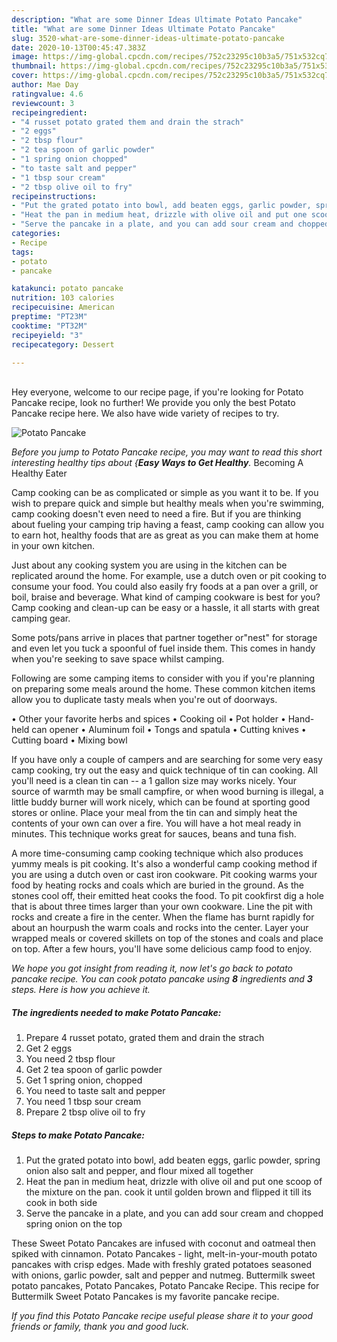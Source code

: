 ```yaml
---
description: "What are some Dinner Ideas Ultimate Potato Pancake"
title: "What are some Dinner Ideas Ultimate Potato Pancake"
slug: 3520-what-are-some-dinner-ideas-ultimate-potato-pancake
date: 2020-10-13T00:45:47.383Z
image: https://img-global.cpcdn.com/recipes/752c23295c10b3a5/751x532cq70/potato-pancake-recipe-main-photo.jpg
thumbnail: https://img-global.cpcdn.com/recipes/752c23295c10b3a5/751x532cq70/potato-pancake-recipe-main-photo.jpg
cover: https://img-global.cpcdn.com/recipes/752c23295c10b3a5/751x532cq70/potato-pancake-recipe-main-photo.jpg
author: Mae Day
ratingvalue: 4.6
reviewcount: 3
recipeingredient:
- "4 russet potato grated them and drain the strach"
- "2 eggs"
- "2 tbsp flour"
- "2 tea spoon of garlic powder"
- "1 spring onion chopped"
- "to taste salt and pepper"
- "1 tbsp sour cream"
- "2 tbsp olive oil to fry"
recipeinstructions:
- "Put the grated potato into bowl, add beaten eggs, garlic powder, spring onion also salt and pepper, and flour mixed all together"
- "Heat the pan in medium heat, drizzle with olive oil and put one scoop of the mixture on the pan. cook it until golden brown and flipped it till its cook in both side"
- "Serve the pancake in a plate, and you can add sour cream and chopped spring onion on the top"
categories:
- Recipe
tags:
- potato
- pancake

katakunci: potato pancake 
nutrition: 103 calories
recipecuisine: American
preptime: "PT23M"
cooktime: "PT32M"
recipeyield: "3"
recipecategory: Dessert

---
```

<br>
Hey everyone, welcome to our recipe page, if you're looking for Potato Pancake recipe, look no further! We provide you only the best Potato Pancake recipe here. We also have wide variety of recipes to try.
<br>


![Potato Pancake](https://img-global.cpcdn.com/recipes/752c23295c10b3a5/751x532cq70/potato-pancake-recipe-main-photo.jpg)

<i>Before you jump to Potato Pancake recipe, you may want to read this short interesting healthy tips about {<strong>Easy Ways to Get Healthy</strong>.</i>
Becoming A Healthy Eater

    
Camp cooking can be as complicated or simple as you want it to be. If you wish to prepare quick and simple but healthy meals when you're swimming, camp cooking doesn't even need to need a fire. But if you are thinking about fueling your camping trip having a feast, camp cooking can allow you to earn hot, healthy foods that are as great as you can make them at home in your own kitchen.

 Just about any cooking system you are using in the kitchen can be replicated around the home. For example, use a dutch oven or pit cooking to consume your food. You could also easily fry foods at a pan over a grill, or boil, braise and beverage. What kind of camping cookware is best for you? Camp cooking and clean-up can be easy or a hassle, it all starts with great camping gear.

Some pots/pans arrive in places that partner together or"nest" for storage and even let you tuck a spoonful of fuel inside them. This comes in handy when you're seeking to save space whilst camping.

Following are some camping items to consider with you if you're planning on preparing some meals around the home. These common kitchen items allow you to duplicate tasty meals when you're out of doorways.


• Other your favorite herbs and spices
• Cooking oil
• Pot holder
• Hand-held can opener
• Aluminum foil
• Tongs and spatula
• Cutting knives
• Cutting board
• Mixing bowl


If you have only a couple of campers and are searching for some very easy camp cooking, try out the easy and quick technique of tin can cooking. All you'll need is a clean tin can -- a 1 gallon size may works nicely. Your source of warmth may be small campfire, or when wood burning is illegal, a little buddy burner will work nicely, which can be found at sporting good stores or online. Place your meal from the tin can and simply heat the contents of your own can over a fire. You will have a hot meal ready in minutes.  This technique works great for sauces, beans and tuna fish.

A more time-consuming camp cooking technique which also produces yummy meals is pit cooking.  It's also a wonderful camp cooking method if you are using a dutch oven or cast iron cookware. Pit cooking warms your food by heating rocks and coals which are buried in the ground. As the stones cool off, their emitted heat cooks the food. To pit cookfirst dig a hole that is about three times larger than your own cookware. Line the pit with rocks and create a fire in the center. When the flame has burnt rapidly for about an hourpush the warm coals and rocks into the center. Layer your wrapped meals or covered skillets on top of the stones and coals and place on top. After a few hours, you'll have some delicious camp food to enjoy.


<i>We hope you got insight from reading it, now let's go back to potato pancake recipe. You can cook potato pancake using <strong>8</strong> ingredients and <strong>3</strong> steps. Here is how you achieve it.
</i>

##### The ingredients needed to make Potato Pancake:

1. Prepare 4 russet potato, grated them and drain the strach
1. Get 2 eggs
1. You need 2 tbsp flour
1. Get 2 tea spoon of garlic powder
1. Get 1 spring onion, chopped
1. You need to taste salt and pepper
1. You need 1 tbsp sour cream
1. Prepare 2 tbsp olive oil to fry


##### Steps to make Potato Pancake:

1. Put the grated potato into bowl, add beaten eggs, garlic powder, spring onion also salt and pepper, and flour mixed all together
1. Heat the pan in medium heat, drizzle with olive oil and put one scoop of the mixture on the pan. cook it until golden brown and flipped it till its cook in both side
1. Serve the pancake in a plate, and you can add sour cream and chopped spring onion on the top


These Sweet Potato Pancakes are infused with coconut and oatmeal then spiked with cinnamon. Potato Pancakes - light, melt-in-your-mouth potato pancakes with crisp edges. Made with freshly grated potatoes seasoned with onions, garlic powder, salt and pepper and nutmeg. Buttermilk sweet potato pancakes, Potato Pancakes, Potato Pancake Recipe. This recipe for Buttermilk Sweet Potato Pancakes is my favorite pancake recipe. 

<i>If you find this Potato Pancake recipe useful please share it to your good friends or family, thank you and good luck.</i>
